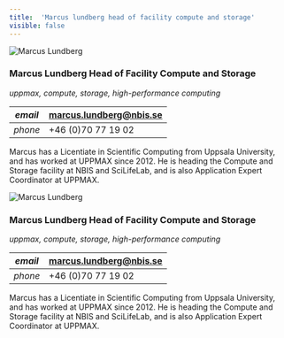 ```yaml
---
title:  'Marcus lundberg head of facility compute and storage'
visible: false
---
```

    

![Marcus Lundberg](/assets/img/staff/marcus-lundberg.jpg)

###  Marcus Lundberg Head of Facility Compute and Storage

_uppmax, compute, storage, high-performance computing_

_email_|  marcus.lundberg@nbis.se  
---|---  
_phone_|  +46 (0)70 77 19 02  
  


Marcus has a Licentiate in Scientific Computing from Uppsala University, and has worked at UPPMAX since 2012. He is heading the Compute and Storage facility at NBIS and SciLifeLab, and is also Application Expert Coordinator at UPPMAX.

![Marcus Lundberg](/assets/img/staff/marcus-lundberg.jpg)

###  Marcus Lundberg Head of Facility Compute and Storage

_uppmax, compute, storage, high-performance computing_

_email_|  marcus.lundberg@nbis.se  
---|---  
_phone_|  +46 (0)70 77 19 02  
  


Marcus has a Licentiate in Scientific Computing from Uppsala University, and has worked at UPPMAX since 2012. He is heading the Compute and Storage facility at NBIS and SciLifeLab, and is also Application Expert Coordinator at UPPMAX.
